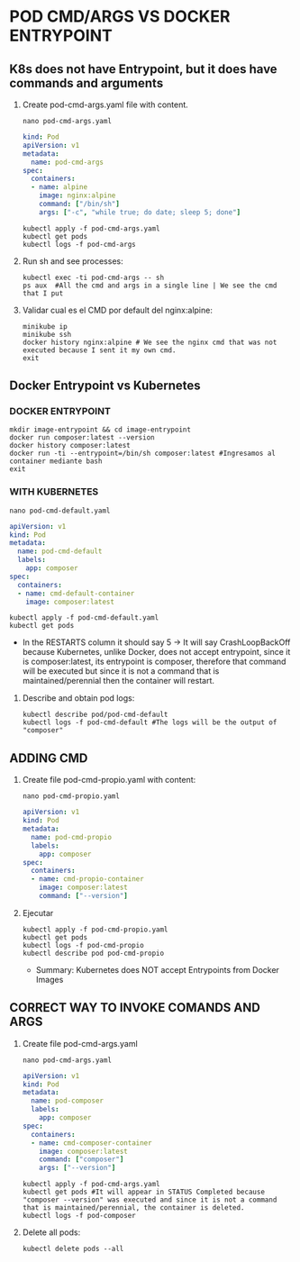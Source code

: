 # POD CMD/ARGS VS DOCKER ENTRYPOINT

## K8s does not have Entrypoint, but it does have commands and arguments

1. Create pod-cmd-args.yaml file with content.

    ```console
    nano pod-cmd-args.yaml
    ```

    ```yaml
    kind: Pod
    apiVersion: v1
    metadata:
      name: pod-cmd-args
    spec:
      containers:
      - name: alpine
        image: nginx:alpine
        command: ["/bin/sh"]
        args: ["-c", "while true; do date; sleep 5; done"]
    ```

    ```console
    kubectl apply -f pod-cmd-args.yaml
    kubectl get pods
    kubectl logs -f pod-cmd-args
    ```

2. Run sh and see processes:

    ```console
    kubectl exec -ti pod-cmd-args -- sh
    ps aux  #All the cmd and args in a single line | We see the cmd that I put
    ```

3. Validar cual es el CMD por default del nginx:alpine:

    ```console
    minikube ip
    minikube ssh
    docker history nginx:alpine # We see the nginx cmd that was not executed because I sent it my own cmd.
    exit
    ```

## Docker Entrypoint vs Kubernetes

### DOCKER ENTRYPOINT

```console
mkdir image-entrypoint && cd image-entrypoint
docker run composer:latest --version 
docker history composer:latest 
docker run -ti --entrypoint=/bin/sh composer:latest #Ingresamos al container mediante bash
exit
```

### WITH KUBERNETES

```console
nano pod-cmd-default.yaml
```

```yaml
apiVersion: v1
kind: Pod
metadata:
  name: pod-cmd-default
  labels:
    app: composer
spec:
  containers:
  - name: cmd-default-container
    image: composer:latest
```

```console
kubectl apply -f pod-cmd-default.yaml
kubectl get pods
```

- In the RESTARTS column it should say 5 -> It will say CrashLoopBackOff because Kubernetes, unlike Docker, does not accept entrypoint, since it is composer:latest, its entrypoint is composer, therefore that command will be executed but since it is not a command that is maintained/perennial then the container will restart.

1. Describe and obtain pod logs:

    ```console
    kubectl describe pod/pod-cmd-default
    kubectl logs -f pod-cmd-default #The logs will be the output of "composer"
    ```

## ADDING CMD

1. Create file pod-cmd-propio.yaml with content:

    ```console
    nano pod-cmd-propio.yaml
    ```

    ```yaml
    apiVersion: v1
    kind: Pod
    metadata:
      name: pod-cmd-propio
      labels:
        app: composer
    spec:
      containers:
      - name: cmd-propio-container
        image: composer:latest
        command: ["--version"]
    ```

2. Ejecutar

    ```console
    kubectl apply -f pod-cmd-propio.yaml
    kubectl get pods
    kubectl logs -f pod-cmd-propio
    kubectl describe pod pod-cmd-propio
    ```

    - Summary: Kubernetes does NOT accept Entrypoints from Docker Images

## CORRECT WAY TO INVOKE COMANDS AND ARGS

1. Create file pod-cmd-args.yaml

    ```console
    nano pod-cmd-args.yaml
    ```

    ```yaml
    apiVersion: v1
    kind: Pod
    metadata:
      name: pod-composer
      labels:
        app: composer
    spec:
      containers:
      - name: cmd-composer-container
        image: composer:latest
        command: ["composer"]
        args: ["--version"]
    ```

    ```console
    kubectl apply -f pod-cmd-args.yaml
    kubectl get pods #It will appear in STATUS Completed because "composer --version" was executed and since it is not a command that is maintained/perennial, the container is deleted.
    kubectl logs -f pod-composer
    ```

2. Delete all pods:

    ```console
    kubectl delete pods --all
    ```

